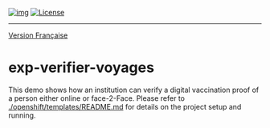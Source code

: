 [![img](https://img.shields.io/badge/Lifecycle-Experimental-339999)](https://www.quebec.ca/gouv/politiques-orientations/vitrine-numeriqc/accompagnement-des-organismes-publics/demarche-conception-services-numeriques)
[![License](https://img.shields.io/badge/License-Apache%202.0-blue.svg)](LICENSE)

---
[Version Française](README_fr_CA.md)
# exp-verifier-voyages

This demo shows how an institution can verify a digital vaccination proof of a person either online or face-2-Face. Please refer to [./openshift/templates/README.md](./openshift/templates/README.md) for details on the project setup and running. 